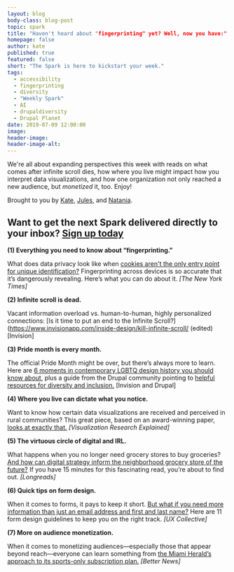 ```yaml
---
layout: blog
body-class: blog-post
topic: spark
title: "Haven't heard about "fingerprinting" yet? Well, now you have:"
homepage: false
author: kate
published: true
featured: false
short: "The Spark is here to kickstart your week."
tags:
  - accessibility
  - fingerprinting
  - diversity
  - "Weekly Spark"
  - AI
  - drupaldiversity
  - Drupal Planet
date: 2019-07-09 12:00:00
image:
header-image:
header-image-alt:
---
```

We're all about expanding perspectives this week with reads on what comes after infinite scroll dies, how where you live might impact how you interpret data visualizations, and how one organization not only reached a new audience, but _monetized_ it, too. Enjoy!

Brought to you by [Kate](https://thinkshout.com/team/kate/), [Jules](https://thinkshout.com/team/jules/), and [Natania](https://thinkshout.com/team/natania/).

## Want to get the next Spark delivered directly to your inbox? [**Sign up today**](http://eepurl.com/dFrmtn)

**(1) Everything you need to know about “fingerprinting.”**

What does data privacy look like when [cookies aren't the only entry point for unique identification?](https://www.nytimes.com/2019/07/03/technology/personaltech/fingerprinting-track-devices-what-to-do.html) Fingerprinting across devices is so accurate that it’s dangerously revealing. Here’s what you can do about it. _[The New York Times]_

**(2) Infinite scroll is dead.**

Vacant information overload vs. human-to-human, highly personalized connections: [Is it time to put an end to the Infinite Scroll?](https://www.invisionapp.com/inside-design/kill-infinite-scroll/ (edited) [Invision]

**(3) Pride month is every month.**

The official Pride Month might be over, but there’s always more to learn. Here are [6 moments in contemporary LGBTQ design history you should know about](https://www.invisionapp.com/inside-design/6-moments-lgbt-design/), plus a guide from the Drupal community pointing to [helpful resources for diversity and inclusion.](https://www.drupaldiversity.com/blog/2019/happy-pride)  [Invision and Drupal]

**(4) Where you live can dictate what you notice.**

Want to know how certain data visualizations are received and perceived in rural communities? This great piece, based on an award-winning paper, [looks at exactly that.](https://medium.com/multiple-views-visualization-research-explained/data-is-personal-what-we-learned-from-42-interviews-in-rural-america-93539f25836d) _[Visualization Research Explained]_

**(5) The virtuous circle of digital and IRL.**

What happens when you no longer need grocery stores to buy groceries? [And how can digital strategy inform the neighborhood grocery store of the future?](https://longreads.com/2019/04/23/the-man-whos-going-to-save-your-grocery-store/) If you have 15 minutes for this fascinating read, you’re about to find out. _[Longreads]_

**(6) Quick tips on form design.**

When it comes to forms, it pays to keep it short. [But what if you need more information than just an email address and first and last name?](https://uxdesign.cc/11-form-design-guidelines-4b2f1c659414) Here are 11 form design guidelines to keep you on the right track. _[UX Collective]_

**(7) More on audience monetization.**

When it comes to monetizing audiences—especially those that appear beyond reach—everyone can learn something from [the Miami Herald’s approach to its sports-only subscription plan.](https://betternews.org/miami-herald-sports-subscription) _[Better News]_
